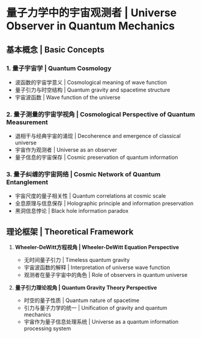 # 量子力学中的宇宙观测者 | Universe Observer in Quantum Mechanics

## 基本概念 | Basic Concepts

### 1. 量子宇宙学 | Quantum Cosmology
- 波函数的宇宙学意义 | Cosmological meaning of wave function
- 量子引力与时空结构 | Quantum gravity and spacetime structure
- 宇宙波函数 | Wave function of the universe

### 2. 量子测量的宇宙学视角 | Cosmological Perspective of Quantum Measurement
- 退相干与经典宇宙的涌现 | Decoherence and emergence of classical universe
- 宇宙作为观测者 | Universe as an observer
- 量子信息的宇宙保存 | Cosmic preservation of quantum information

### 3. 量子纠缠的宇宙网络 | Cosmic Network of Quantum Entanglement
- 宇宙尺度的量子相关性 | Quantum correlations at cosmic scale
- 全息原理与信息保存 | Holographic principle and information preservation
- 黑洞信息悖论 | Black hole information paradox

## 理论框架 | Theoretical Framework

1. **Wheeler-DeWitt方程视角 | Wheeler-DeWitt Equation Perspective**
   - 无时间量子引力 | Timeless quantum gravity
   - 宇宙波函数的解释 | Interpretation of universe wave function
   - 观测者在量子宇宙中的角色 | Role of observers in quantum universe

2. **量子引力理论视角 | Quantum Gravity Theory Perspective**
   - 时空的量子性质 | Quantum nature of spacetime
   - 引力与量子力学的统一 | Unification of gravity and quantum mechanics
   - 宇宙作为量子信息处理系统 | Universe as a quantum information processing system